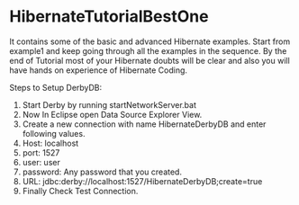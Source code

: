 # HibernateTutorialBestOne
It contains some of the basic and advanced Hibernate examples. Start from example1 and keep going through all the examples in the sequence. By the end of Tutorial most of your Hibernate doubts will be clear and also you will have hands on experience of Hibernate Coding.

Steps to Setup DerbyDB:

1. Start Derby by running startNetworkServer.bat
2. Now In Eclipse open Data Source Explorer View.
3. Create a new connection with name HibernateDerbyDB and enter following values.
4. Host: localhost
5. port: 1527
6. user: user
7. password: Any password that you created.
8. URL: jdbc:derby://localhost:1527/HibernateDerbyDB;create=true
9. Finally Check Test Connection.
